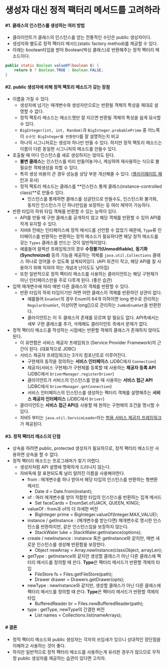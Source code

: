 # 생성자 대신 정적 팩터리 메서드를 고려하라
#### \#1. 클래스의 인스턴스를 생성하는 여러 방법
- 클라이언트가 클래스의 인스턴스를 얻는 전통적인 수단은 public 생성자이다.
- 생성자와 별도로 정적 팩터리 메서드(static factory method)를 제공할 수 있다.
- 아래는 boolean타입을 받아 Boolean(박싱 클래스)로 반환해주는 정적 팩터리 메소드이다.
```java
public static Boolean valueOf(boolean b) {
    return b ? Boolean.TRUE : Boolean.FALSE;
}
```

#### \#2. public 생성자에 비해 정적 팩토리 메소드가 갖는 장점
- 이름을 가질 수 있다.
  - 생성자에 넘기는 매개변수와 생성자만으로는 반환될 객체의 특성을 제대로 설명할 수 없다.
  - 정적 팩토리 메소드는 메소드명만 잘 지으면 반환될 객체의 특성을 쉽게 묘사할 수 있다.
  - `BigInteger(int, int, Random)`과 `BigInteger.probablePrime` 중 어느쪽이 `소수인 BigInteger를 반환한다`를 잘 설명하는지 비교
  - 하나의 시그니처로는 생성자 하나만 만들 수 있다. 하지만 정적 팩토리 메소드는 이름이 다른 동일한 시그니처의 메소드를 만들수 있다.
- 호출될 때 마다 인스턴스를 새로 생성하지는 않아도 된다.
  - **불변 클래스**는 인스턴스를 미리 만들어놓거나, 캐싱하여 재사용하는 식으로 불필요한 객체생성을 피할 수 있다.
  - 특히 생성 비용이 큰 경우 성능을 상당 부분 개선해줄 수 있다. ([플라이웨이트 패턴](https://palpit.tistory.com/198)과 유사)
  - 정적 팩토리 메소드는 클래스를 **인스턴스 통제 클래스(instance-controlled class)**로 만들수 있다.
    - 인스턴스를 통제하면 클래스를 싱글턴으로 만들수도, 인스턴스화 불가화, 동치인 인스턴스가 단 하나만임을 보장하는 등 여러 제약이 가능하다.
- 반환 타입의 하위 타입 객체를 반환할 수 있는 능력이 있다.
  - API를 만들 때 구현 클래스를 공개하지 않고 해당 객체를 반환할 수 있어 API를 작게 유지할 수 있다.
  - 자바8 전에는 인터페이스에 정적 메서드를 선언할 수 없었기 때문에, `Type`류 인터페이스를 반환하는 반환하는 정적 메소드가 필요하다면 해당 정적 메소드를 갖는 `Types` 클래스를 만드는 것이 일반적이었다.
  - 예를들어 컬렉션 프레임워크의 경우 **수정불가(Unmodifiable)**, **동기화(Synchroized)** 등의 기능을 제공하는 객체를 `java.util.Collections` 클래스 하나로 얻어올 수 있도록 설계되어있다. (API 외견이 작고, 해당 API를 잘 사용하기 위해 익혀야 하는 개념과 난이도도 낮아짐)
  - 또한 일반적으로 정적 팩터리 메소드를 사용하는 클라이언트는 해당 구현체가 아닌 인터페이스만을 주로 다루게 된다. (좋은 습관)
- 입력 매개변수에 따라 매번 다른 클래스의 객체를 반환할 수 있다.
  - 반환 타입의 하위 타입이기만 하면 어떤 클래스의 객체를 반환하던 상관이 없다.
    - 예를들어 `EnumSet`의 경우 Enum이 64개 이하이면 long 변수로 관리하는 `RegularEnumSet`, 이상이면 long[]으로 관리하는 `JumboEnumSet`을 반환한다.
    - 클라이언트는 이 두 클래스의 존재를 모르며 알 필요도 없다. API측에서는 세부 구현 클래스를 추가, 삭제해도 클라이언트 측에서 문제가 없다.
- 정적 팩터리 메소드를 작성하는 시점에는 반환할 객체의 클래스가 존재하지 않아도 된다.
  - 이 유연함은 서비스 제공자 프레임워크 (Service Provider Framework)의 근간이 된다. (대표적으로 JDBC)
  - 서비스 제공자 프레임워크는 3가지 컴포넌트로 이루어진다.
    - 구현체의 동작을 정의하는 **서비스 인터페이스** (JDBC에서 `Connection`)
    - 제공자(서비스 구현체)가 구현체를 등록할 때 사용하는 **제공자 등록 API** (JDBC에서 `DriverManager.registerDriver`)
    - 클라이언트가 서비스의 인스턴스를 얻을 때 사용하는 **서비스 접근 API** (JDBC에서 `DriverManager.getConnection`)
    - 서비스 인터페이스의 인스턴스를 생성하는 팩터리 객체를 설명해주는 **서비스 제공자 인터페이스** (JDBC에서 `Driver`)
  - 클라이언트는 **서비스 접근 API**를 사용할 때 원하는 구현체의 조건을 명시할 수 있다.
  - 자바5 부터는 `java.util.ServiceLoader`라는 [범용 서비스 제공자 프레임워크](https://riptutorial.com/ko/java/example/19523/%EA%B0%84%EB%8B%A8%ED%95%9C-serviceloader-%EC%98%88%EC%A0%9C)가 제공된다.

#### \#3. 정적 팩터리 메소드의 단점
- 상속을 하려면 public, protected 생성자가 필요하므로, 정적 팩터리 메소드만 사용하면 상속을 할 수 없다.
- 정적 팩터리 메소드는 프로그래머가 찾기 어렵다.
  - 생성자처럼 API 설명에 명확하게 드러나지 않는다.
  - 자바독에 잘 표현되도록 널리 알려진 이름을 사용해야한다.
    - from : 매개변수를 하나 받아서 해당 타입의 인스턴스를 반환하는 형변환 메서드
      - Date d = Date.from(instant);
    - of : 여러 매개변수를 받아 적합한 타입의 인스턴스를 반환하는 집계 메서드
      - Set<Rank> faceCards = EnumSet.of(JACK, QUEEN, KING);
    - valueOf : from과 of의 더 자세한 버전
      - BigInteger prime = BigInteger.valueOf(Integer.MAX_VALUE);
    - instance / getInstance : (매개변수를 받는다면) 매개변수로 명시한 인스턴스를 반환하지만, 같은 인스턴스임을 보장하지 않는다.
      - StackWaler luke = StackWaler.getInstance(options);
    - create / newInstance : instance 혹은 getInstance와 같지만, 매번 새로운 인스턴스를 생성해 반환함을 보장한다.
      - Object newArray = Array.newInstance(classObject, arrayLen);
    - getType : getInstance와 같지만 생성할 클래스가 아닌 다른 클래스에 팩터리 메서드를 정의할 때 쓴다. **Type**은 팩터리 메서드가 반환할 객체의 타입
      - FileStore fs = Files.getFileStore(path);
      - Drawer drawer = Drawers.getDrawer(opts);
    - newType : newInstance와 같지만, 생성할 클래스가 아닌 다른 클래스에 팩터리 메서드를 정의할 때 쓴다. **Type**은 팩터리 메서드가 반환할 객체의 타입
      - BufferedReader br = Files.newBufferedReader(path);
    - type : getType, newType의 간결한 버전
      - List<String> names = Collections.list(nameArrays);

#### \# 결론
- 정적 팩터리 메소드와 public 생성자는 각자의 쓰임새가 있으니 상대적인 장단점을 이해하고 사용하는 것이 좋다.
- 하지만 일반적으로 정적 팩터리 메소드를 사용하는게 유리한 경우가 많으므로 무작정 public 생성자를 제공하는 습관이 있다면 고치자.